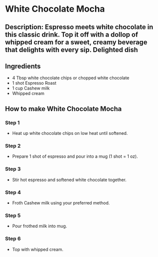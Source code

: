 # White Chocolate Mocha​

## Description: Espresso meets white chocolate in this classic drink. Top it off with a dollop of whipped cream for a sweet, creamy beverage that delights with every sip. Delighted dish

## Ingredients

- 4 Tbsp white chocolate chips or chopped white chocolate
- 1 shot Espresso Roast
- 1 cup Cashew milk
- Whipped cream

## How to make White Chocolate Mocha​

### Step 1

- Heat up white chocolate chips on low heat until softened.

### Step 2

- Prepare 1 shot of espresso and pour into a mug (1 shot = 1 oz).

### Step 3

- Stir hot espresso and softened white chocolate together.

### Step 4

- Froth Cashew milk using your preferred method.

### Step 5

- Pour frothed milk into mug.

### Step 6

- Top with whipped cream.
